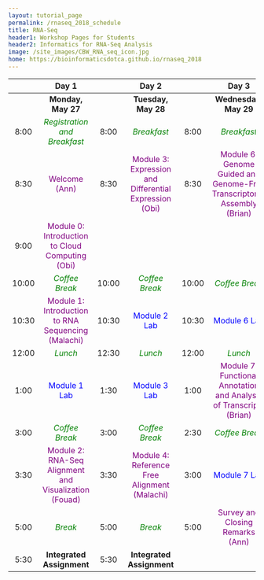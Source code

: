 ```yaml
---
layout: tutorial_page
permalink: /rnaseq_2018_schedule
title: RNA-Seq
header1: Workshop Pages for Students
header2: Informatics for RNA-Seq Analysis
image: /site_images/CBW_RNA_seq_icon.jpg
home: https://bioinformaticsdotca.github.io/rnaseq_2018
---
```


| | **Day 1** | | **Day 2** | | **Day 3** |  
| :---: | :---: | :---: | :---: |:---: | :---: |  
| | **Monday, May 27** | | **Tuesday, May 28** | | **Wednesday, May 29** |  
| 8:00 | <font color="green">*Registration and Breakfast*</font> | 8:00 | <font color="green">*Breakfast*</font> | 8:00 | <font color="green">*Breakfast*</font> |  
| 8:30 | <font color="purple">Welcome (Ann)</font> | 8:30 | <font color="purple">Module 3: Expression and Differential Expression (Obi)</font> | 8:30 | <font color="purple">Module 6: Genome Guided and Genome-Free Transcriptome Assembly  (Brian)</font> |   
| 9:00 | <font color="purple">Module 0: Introduction to Cloud Computing (Obi)</font> | | | | |  
| 10:00 | <font color="green">*Coffee Break*</font> | 10:00 | <font color="green">*Coffee Break*</font> | 10:00 | <font color="green">*Coffee Break*</font> |  
| 10:30 | <font color="purple">Module 1: Introduction to RNA Sequencing (Malachi)</font> | 10:30 |  <font color="blue">Module 2 Lab</font> | 10:30 |  <font color="blue">Module 6 Lab</font> |  
| 12:00 | <font color="green">*Lunch*</font> | 12:30 | <font color="green">*Lunch*</font> | 12:00 | <font color="green">*Lunch*</font> |  
| 1:00 |  <font color="blue">Module 1 Lab</font> | 1:30 |  <font color="blue">Module 3 Lab</font> | 1:00 | <font color="purple">Module 7: Functional Annotation and Analysis of Transcripts (Brian)</font> |  
| 3:00 | <font color="green">*Coffee Break*</font> | 3:00 | <font color="green">*Coffee Break*</font> | 2:30 | <font color="green">*Coffee Break*</font> |  
| 3:30 |  <font color="purple">Module 2: RNA-Seq Alignment and Visualization (Fouad)</font> | 3:30 | <font color="purple">Module 4: Reference Free Alignment (Malachi)</font> | 3:00 | <font color="blue">Module 7 Lab</font> |  
| 5:00 | <font color="green">*Break*</font> | 5:00 | <font color="green">*Break*</font> | 5:00 | <font color="purple">Survey and Closing Remarks (Ann)</font> |  
| 5:30 | **Integrated Assignment** | 5:30 | **Integrated Assignment** | | | 
